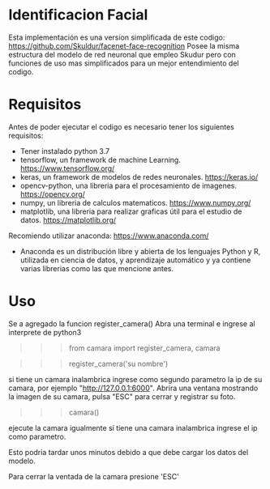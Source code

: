 # Identificacion Facial
Esta implementación es una version simplificada de este codigo: https://github.com/Skuldur/facenet-face-recognition
Posee la misma estructura del modelo de red neuronal que empleo Skudur pero con funciones de uso mas simplificados
para un mejor entendimiento del codigo.

# Requisitos
Antes de poder ejecutar el codigo es necesario tener los siguientes requisitos:
  - Tener instalado python 3.7
  - tensorflow, un framework de machine Learning.                                        https://www.tensorflow.org/
  - keras, un framework de modelos de redes neuronales.                                  https://keras.io/
  - opencv-python, una libreria para el procesamiento de imagenes.                       https://opencv.org/
  - numpy, un libreria de calculos matematicos.                                          https://www.numpy.org/
  - matplotlib, una libreria para realizar graficas útil para el estudio de datos.       https://matplotlib.org/
  
Recomiendo utilizar anaconda:                                                            https://www.anaconda.com/ 
  - Anaconda es un distribución libre y abierta​ de los lenguajes Python y R, 
    utilizada en ciencia de datos, y aprendizaje automático y ya contiene varias librerias como las que mencione antes.

# Uso
Se a agregado la funcion register_camera() 
Abra una terminal e ingrese al interprete de python3

>>> from camara import register_camera, camara

>>> register_camera('su nombre')

si tiene un camara inalambrica ingrese como segundo parametro la ip de su camara, por ejemplo "http://127.0.0.1:6000".
Abrira una ventana mostrando la imagen de su camara, pulsa "ESC" para cerrar y registrar su foto.

>>> camara() 

ejecute la camara igualmente sí tiene una camara inalambrica ingrese el ip como parametro.

Esto podria tardar unos minutos debido a que debe cargar los datos del modelo.

Para cerrar la ventada de la camara presione 'ESC'

